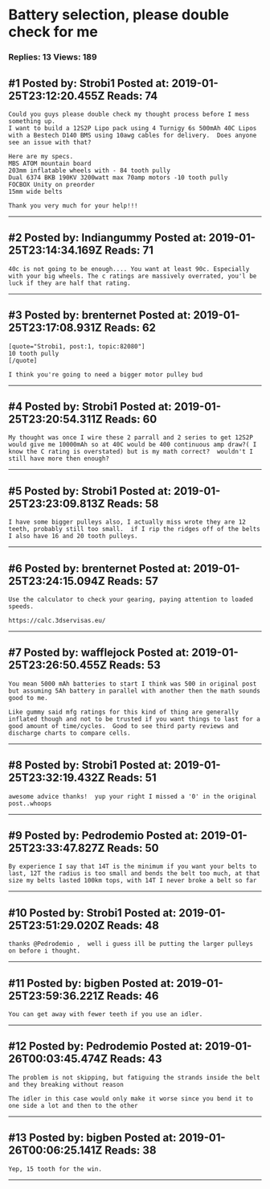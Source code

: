 # Battery selection, please double check for me

### Replies: 13 Views: 189

## \#1 Posted by: Strobi1 Posted at: 2019-01-25T23:12:20.455Z Reads: 74

```
Could you guys please double check my thought process before I mess something up.
I want to build a 12S2P Lipo pack using 4 Turnigy 6s 500mAh 40C Lipos with a Bestech D140 BMS using 10awg cables for delivery.  Does anyone see an issue with that?  

Here are my specs.
MBS ATOM mountain board
203mm inflatable wheels with - 84 tooth pully
Dual 6374 BKB 190KV 3200watt max 70amp motors -10 tooth pully
FOCBOX Unity on preorder
15mm wide belts

Thank you very much for your help!!!
```

---
## \#2 Posted by: Indiangummy Posted at: 2019-01-25T23:14:34.169Z Reads: 71

```
40c is not going to be enough.... You want at least 90c. Especially with your big wheels. The c ratings are massively overrated, you'l be luck if they are half that rating.
```

---
## \#3 Posted by: brenternet Posted at: 2019-01-25T23:17:08.931Z Reads: 62

```
[quote="Strobi1, post:1, topic:82080"]
10 tooth pully
[/quote]

I think you're going to need a bigger motor pulley bud
```

---
## \#4 Posted by: Strobi1 Posted at: 2019-01-25T23:20:54.311Z Reads: 60

```
My thought was once I wire these 2 parrall and 2 series to get 12S2P would give me 10000mAh so at 40C would be 400 continuous amp draw?( I know the C rating is overstated) but is my math correct?  wouldn't I still have more then enough?
```

---
## \#5 Posted by: Strobi1 Posted at: 2019-01-25T23:23:09.813Z Reads: 58

```
I have some bigger pulleys also, I actually miss wrote they are 12 teeth, probably still too small.  if I rip the ridges off of the belts I also have 16 and 20 tooth pulleys.
```

---
## \#6 Posted by: brenternet Posted at: 2019-01-25T23:24:15.094Z Reads: 57

```
Use the calculator to check your gearing, paying attention to loaded speeds.

https://calc.3dservisas.eu/
```

---
## \#7 Posted by: wafflejock Posted at: 2019-01-25T23:26:50.455Z Reads: 53

```
You mean 5000 mAh batteries to start I think was 500 in original post but assuming 5Ah battery in parallel with another then the math sounds good to me.

Like gummy said mfg ratings for this kind of thing are generally inflated though and not to be trusted if you want things to last for a good amount of time/cycles.  Good to see third party reviews and discharge charts to compare cells.
```

---
## \#8 Posted by: Strobi1 Posted at: 2019-01-25T23:32:19.432Z Reads: 51

```
awesome advice thanks!  yup your right I missed a '0' in the original post..whoops
```

---
## \#9 Posted by: Pedrodemio Posted at: 2019-01-25T23:33:47.827Z Reads: 50

```
By experience I say that 14T is the minimum if you want your belts to last, 12T the radius is too small and bends the belt too much, at that size my belts lasted 100km tops, with 14T I never broke a belt so far
```

---
## \#10 Posted by: Strobi1 Posted at: 2019-01-25T23:51:29.020Z Reads: 48

```
thanks @Pedrodemio ,  well i guess ill be putting the larger pulleys on before i thought.
```

---
## \#11 Posted by: bigben Posted at: 2019-01-25T23:59:36.221Z Reads: 46

```
You can get away with fewer teeth if you use an idler.
```

---
## \#12 Posted by: Pedrodemio Posted at: 2019-01-26T00:03:45.474Z Reads: 43

```
The problem is not skipping, but fatiguing the strands inside the belt and they breaking without reason

The idler in this case would only make it worse since you bend it to one side a lot and then to the other
```

---
## \#13 Posted by: bigben Posted at: 2019-01-26T00:06:25.141Z Reads: 38

```
Yep, 15 tooth for the win.
```

---
